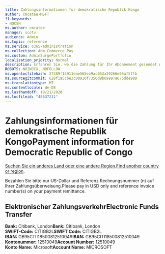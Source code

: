 ```yaml
---
title: Zahlungsinformationen für demokratische Republik Kongo
author: cmcatee-MSFT
f1.keywords:
- NOCSH
ms.author: cmcatee
manager: scotv
audience: Admin
ms.topic: reference
ms.service: o365-administration
ms.collection: Adm_Commerce_Pay
ms.custom: AdminSurgePortfolio
localization_priority: Normal
description: Erfahren Sie, wo die Zahlung für Ihr Abonnement gesendet werden soll.
ROBOTS: NOINDEX, NOFOLLOW
ms.openlocfilehash: 27389f15911eae565eb9ac053a39266e95af57fb
ms.sourcegitcommit: 628f195cbe3c00910f7350d8b09997a675dde989
ms.translationtype: MT
ms.contentlocale: de-DE
ms.lasthandoff: 10/21/2020
ms.locfileid: "48637211"
---
```

# <a name="payment-information-for-democratic-republic-of-congo"></a><span data-ttu-id="7baa0-103">Zahlungsinformationen für demokratische Republik Kongo</span><span class="sxs-lookup"><span data-stu-id="7baa0-103">Payment information for Democratic Republic of Congo</span></span>

<span data-ttu-id="7baa0-104">[Suchen Sie ein anderes Land oder eine andere Region](../billing-and-payments/pay-for-your-subscription.md).</span><span class="sxs-lookup"><span data-stu-id="7baa0-104">[Find another country or region](../billing-and-payments/pay-for-your-subscription.md).</span></span> 

<span data-ttu-id="7baa0-105">Bezahlen Sie bitte nur US-Dollar und Referenz Rechnungsnummer (n) auf Ihrer Zahlungsüberweisung.</span><span class="sxs-lookup"><span data-stu-id="7baa0-105">Please pay in USD only and reference invoice number(s) on your payment remittance.</span></span>

## <a name="electronic-funds-transfer"></a><span data-ttu-id="7baa0-106">Elektronischer Zahlungsverkehr</span><span class="sxs-lookup"><span data-stu-id="7baa0-106">Electronic Funds Transfer</span></span>

<span data-ttu-id="7baa0-107">**Bank:** Citibank, London</span><span class="sxs-lookup"><span data-stu-id="7baa0-107">**Bank:** Citibank, London</span></span>  
<span data-ttu-id="7baa0-108">**SWIFT-Code:** CITIGB2L</span><span class="sxs-lookup"><span data-stu-id="7baa0-108">**SWIFT Code:** CITIGB2L</span></span>  
<span data-ttu-id="7baa0-109">**IBAN:** GB95CITI18500812510049</span><span class="sxs-lookup"><span data-stu-id="7baa0-109">**IBAN:** GB95CITI18500812510049</span></span>  
<span data-ttu-id="7baa0-110">**Kontonummer:** 12510049</span><span class="sxs-lookup"><span data-stu-id="7baa0-110">**Account Number:** 12510049</span></span>  
<span data-ttu-id="7baa0-111">**Konto Name:** Microsoft</span><span class="sxs-lookup"><span data-stu-id="7baa0-111">**Account Name:** MICROSOFT</span></span>  